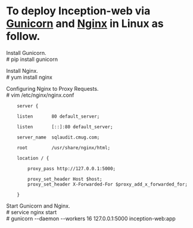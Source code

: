 # To deploy **Inception-web** via [Gunicorn](http://gunicorn.org/) and [Nginx](http://nginx.org/) in Linux as follow.  

Install Gunicorn.  
    # pip install gunicorn  

Install Nginx.  
    # yum install nginx  

Configuring Nginx to Proxy Requests.  
    # vim /etc/nginx/nginx.conf  

        server {  

        listen       80 default_server;  

        listen       [::]:80 default_server;  

        server_name  sqlaudit.cmug.com;  

        root         /usr/share/nginx/html;  

        location / {  

            proxy_pass http://127.0.0.1:5000;  

            proxy_set_header Host $host;  
            proxy_set_header X-Forwarded-For $proxy_add_x_forwarded_for;  

        }  

Start Gunicorn and Nginx.  
    # service nginx start  
    # gunicorn --daemon --workers 16 127.0.0.1:5000 inception-web:app  

